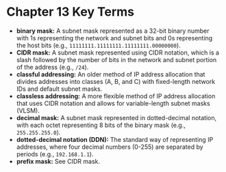 # Chapter 13 Key Terms

*   **binary mask:** A subnet mask represented as a 32-bit binary number with 1s representing the network and subnet bits and 0s representing the host bits (e.g., `11111111.11111111.11111111.00000000`).
*   **CIDR mask:**  A subnet mask represented using CIDR notation, which is a slash followed by the number of bits in the network and subnet portion of the address (e.g., `/24`).
*   **classful addressing:** An older method of IP address allocation that divides addresses into classes (A, B, and C) with fixed-length network IDs and default subnet masks.
*   **classless addressing:** A more flexible method of IP address allocation that uses CIDR notation and allows for variable-length subnet masks (VLSM).
*   **decimal mask:**  A subnet mask represented in dotted-decimal notation, with each octet representing 8 bits of the binary mask (e.g., `255.255.255.0`).
*   **dotted-decimal notation (DDN):** The standard way of representing IP addresses, where four decimal numbers (0-255) are separated by periods (e.g., `192.168.1.1`).
*   **prefix mask:** See CIDR mask.